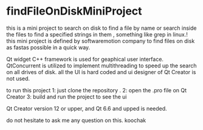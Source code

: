 # findFileOnDiskMiniProject
this is a mini project to search on disk to find a file by name or search inside the files to find a specified strings in them , something like grep in linux.!
this mini project is defined by softwaremotion company to find files on disk as fastas possible in a quick way.

Qt widget C++ framework is used for geaphical user interface. QtConcurrent is utilized to implement multithreading to speed up the search on all drives of disk.
all the UI is hard coded and ui designer of Qt Creator is not used.

to run this project 
1: just clone the repository .
2: open the .pro file on Qt Creator 
3: build and run the project to see the ui

Qt Creator version 12 or upper, and Qt 6.6 and upped is needed.

do not hesitate to ask me any question on this. koochak
